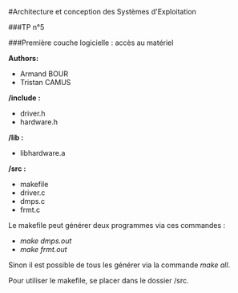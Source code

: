 #Architecture et conception des Systèmes d'Exploitation

###TP n°5

###Première couche logicielle : accès au matériel

**Authors:**
* Armand BOUR
* Tristan CAMUS

**/include :**
* driver.h
* hardware.h

**/lib :**
* libhardware.a

**/src :**
* makefile
* driver.c
* dmps.c
* frmt.c

Le makefile peut générer deux programmes via ces commandes :
* *make dmps.out*
* *make frmt.out*

Sinon il est possible de tous les générer via la commande *make all*.

Pour utiliser le makefile, se placer dans le dossier /src.